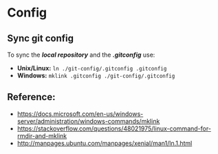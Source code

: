 # Config

## Sync git config

To sync the ***local repository*** and the ***.gitconfig*** use:

- **Unix/Linux:** `ln ./git-config/.gitconfig .gitconfig`
- **Windows:** `mklink .gitconfig ./git-config/.gitconfig`

## Reference:
- https://docs.microsoft.com/en-us/windows-server/administration/windows-commands/mklink
- https://stackoverflow.com/questions/48021975/linux-command-for-rmdir-and-mklink
- http://manpages.ubuntu.com/manpages/xenial/man1/ln.1.html
 
